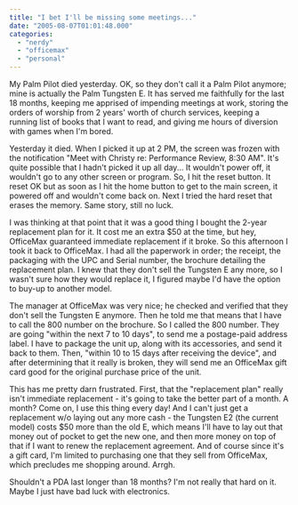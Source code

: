 ```yaml
---
title: "I bet I'll be missing some meetings..."
date: "2005-08-07T01:01:48.000"
categories: 
  - "nerdy"
  - "officemax"
  - "personal"
---
```


My Palm Pilot died yesterday. OK, so they don't call it a Palm Pilot anymore; mine is actually the Palm Tungsten E. It has served me faithfully for the last 18 months, keeping me apprised of impending meetings at work, storing the orders of worship from 2 years' worth of church services, keeping a running list of books that I want to read, and giving me hours of diversion with games when I'm bored.

Yesterday it died. When I picked it up at 2 PM, the screen was frozen with the notification "Meet with Christy re: Performance Review, 8:30 AM". It's quite possible that I hadn't picked it up all day... It wouldn't power off, it wouldn't go to any other screen or program. So, I hit the reset button. It reset OK but as soon as I hit the home button to get to the main screen, it powered off and wouldn't come back on. Next I tried the hard reset that erases the memory. Same story, still no luck.

I was thinking at that point that it was a good thing I bought the 2-year replacement plan for it. It cost me an extra $50 at the time, but hey, OfficeMax guaranteed immediate replacement if it broke. So this afternoon I took it back to OfficeMax. I had all the paperwork in order; the receipt, the packaging with the UPC and Serial number, the brochure detailing the replacement plan. I knew that they don't sell the Tungsten E any more, so I wasn't sure how they would replace it, I figured maybe I'd have the option to buy-up to another model.

The manager at OfficeMax was very nice; he checked and verified that they don't sell the Tungsten E anymore. Then he told me that means that I have to call the 800 number on the brochure. So I called the 800 number. They are going "within the next 7 to 10 days", to send me a postage-paid address label. I have to package the unit up, along with its accessories, and send it back to them. Then, "within 10 to 15 days after receiving the device", and after determining that it really is broken, they will send me an OfficeMax gift card good for the original purchase price of the unit.

This has me pretty darn frustrated. First, that the "replacement plan" really isn't immediate replacement - it's going to take the better part of a month. A month? Come on, I use this thing every day! And I can't just get a replacement w/o laying out any more cash - the Tungsten E2 (the current model) costs $50 more than the old E, which means I'll have to lay out that money out of pocket to get the new one, and then more money on top of that if I want to renew the replacement agreement. And of course since it's a gift card, I'm limited to purchasing one that they sell from OfficeMax, which precludes me shopping around. Arrgh.

Shouldn't a PDA last longer than 18 months? I'm not really that hard on it. Maybe I just have bad luck with electronics.
